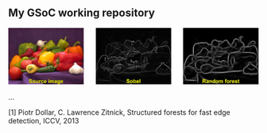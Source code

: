My GSoC working repository 
--------------------------

![alt tag](/motivation.jpg)

...

[1] Piotr Dollar, C. Lawrence Zitnick, Structured forests for fast edge detection, ICCV, 2013
